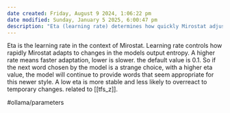 ```yaml
---
date created: Friday, August 9 2024, 1:06:22 pm
date modified: Sunday, January 5 2025, 6:00:47 pm
description: "Eta (learning rate) determines how quickly Mirostat adjusts to changes in model output entropy. Higher rates (>0.1) allow faster adaptation and embrace new writing styles, while lower rates maintain more stable, consistent output by resisting temporary changes."
---
```

Eta is the learning rate in the context of Mirostat.  Learning rate controls how rapidly Mirostat adapts to changes in the models output entropy. A higher rate means faster adaptation, lower is slower. the default value is 0.1. So if the next word chosen by the model is a strange choice, with a higher eta value, the model will continue to provide words that seem appropriate for this newer style. A low eta is more stable and less likely to overreact to temporary changes. related to [[tfs_z]].

#ollama/parameters 